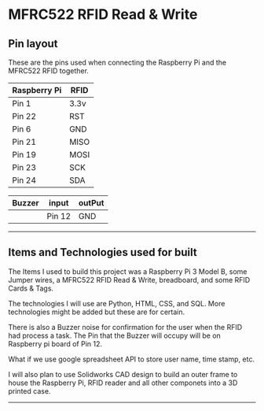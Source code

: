 
# MFRC522 RFID Read & Write

## Pin layout

These are the pins used when connecting the Raspberry Pi and the MFRC522 RFID together.

|Raspberry Pi     | RFID     |
|-----------------|----------|
| Pin 1           |  3.3v    |
| Pin 22          |  RST     |
| Pin 6           |  GND     |
| Pin 21          |  MISO    |
| Pin 19          |  MOSI    |
| Pin 23          |  SCK     |
| Pin 24          |  SDA     |

|Buzzer	| input	| outPut|
|-------|-------|-------|
|	    |Pin 12 | GND	|

---

## Items and Technologies used for built

The Items I used to build this project was a Raspberry Pi 3 Model B, some Jumper wires, a MFRC522 RFID Read & Write, breadboard, and some RFID Cards & Tags.

The technologies I will use are Python, HTML, CSS, and SQL. More technologies might be added but these are for certain.

There is also a Buzzer noise for confirmation for the user when the RFID had process a task. The Pin that the Buzzer will occupy will be on Raspberry pi board of Pin 12.

What if we use google spreadsheet API to store user name, time stamp, etc.

I will also plan to use Solidworks CAD design to build an outer frame to house the Raspberry Pi, RFID reader and all other componets into a 3D printed case.

---
